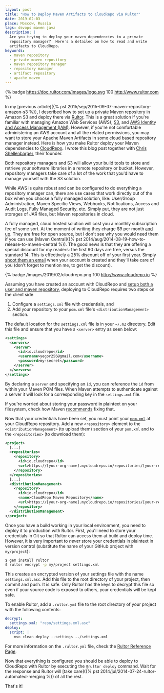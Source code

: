 ```yaml
---
layout: post
title: "How to Deploy Maven Artifacts to CloudRepo via Rultor"
date: 2019-02-03
place: Moscow, Russia
tags: devops maven java
description: |
  Are you trying to deploy your maven dependencies to a private
  repository manager?  Here's a detailed on how to read and write
  artifacts to CloudRepo.
keywords:
  - maven repository
  - private maven repository
  - maven repository manager
  - repository manager
  - artifact repository
  - apache maven
---
```


{% badge https://doc.rultor.com/images/logo.svg 100 http://www.rultor.com %}

In my [previous article]({% pst 2015/sep/2015-09-07-maven-repository-amazon-s3 %}),
I described how to
set up a private Maven repository in Amazon S3 and deploy there via [Rultor](http://www.rultor.com).
This is a great solution if you're familiar with managing Amazon Web Services (AWS),
[S3](https://aws.amazon.com/s3/), and [AWS Identity and Access Management (IAM)](https://aws.amazon.com/iam/).
However, if you're not comfortable administering an AWS account and
all the related permissions, you may want to store your Apache Maven Artifacts
in some cloud based repository manager instead.
Here is how you make Rultor deploy your Maven dependencies to [CloudRepo](https://www.cloudrepo.io/).
I wrote this blog post together with [Chris Shellenbarger](https://www.linkedin.com/in/chrisshellenbarger),
their founder.

<!--more-->

Both repository managers and S3 will allow your build tools
to store and retrieve your software libraries in a remote
repository or bucket.
However, repository managers take care of a lot of the work
that you'd have to manage yourself with the S3 solution.

While AWS is quite robust and can be configured to do everything
a repository manager can, there are use cases that work directly
out of the box when you choose a fully managed solution, like:
User/Group Administration, Maven Specific Views, Webhooks, Notifications,
Access and Audit Logs, Fully Managed Security, etc.
Simply put, they are not just storages of JAR files, but Maven repositories
in cloud.

A fully managed, cloud hosted solution will cost you a monthly subscription
fee of some sort. At the moment of writing they charge $9 per month
[and up](https://www.cloudrepo.io/pricing.html). They are free for open source,
but I don't see why you would need them if you can use
[Maven Central]({% pst 2014/aug/2014-08-19-how-to-release-to-maven-central %}).
The good news is that they are offering a special discount for my readers:
the first 90 days are free, versus the standard 14. This is effectively
a 25% discount off of your first year.
Simply [shoot them an email](mailto:support@cloudrepo.io) when your account is created
and they'll take care of you (don't forget to mention me, to get the discount).

{% badge /images/2019/02/cloudrepo.png 100 http://www.cloudrepo.io %}

Assuming you have created an account with
CloudRepo and [setup both a user and maven repository](https://www.cloudrepo.io/docs/maven.html#pre-requisites),
deploying to CloudRepo requires two steps on the client side:
1) Configure a `settings.xml` file with credentials, and
2) Add your repository to your `pom.xml` file's `<distributionManagement>` section.

The default location for the `settings.xml` file is in your
`~/.m2` directory.  Edit this file and ensure that you have
a `<server>` entry as seen below:

```xml
<settings>
  <servers>
    <server>
      <id>io.cloudrepo</id>
      <username>yegor256@gmail.com</username>
      <password>my-secret</password>
    </server>
  </servers>
</settings>
```

By declaring a `server` and specifying an `id`, you can reference the `id`
from within your Maven POM files.  When Maven attempts to
authenticate against a server it will look for a corresponding
key in the `settings.xml` file.

If you're worried about storing your password in plaintext
on your filesystem, check how Maven [recommends](https://maven.apache.org/guides/mini/guide-encryption.html)
fixing that.

Now that your credentials have been set, you must
point your [`pom.xml`](https://maven.apache.org/guides/introduction/introduction-to-the-pom.html)
at your CloudRepo repository.
Add a new `<repository>` element to the `<distributionManagement>` (to upload them) section of your `pom.xml`
and to the `<repositories>` (to download them):

```xml
<project>
  [...]
  <repositories>
    <repository>
      <id>io.cloudrepo</id>
      <url>https://[your-org-name].mycloudrepo.io/repositories/[your-repository-name]</url>
    </repository>
  </repositories>
  [...]
  <distributionManagement>
    <repository>
      <id>io.cloudrepo</id>
      <name>CloudRepo Maven Repository</name>
      <url>https://[your-org-name].mycloudrepo.io/repositories/[your-repository-name]</url>
    </repository>
  </distributionManagement>
</project>
```

Once you have a build working in your local environment, you need to
deploy it to production with Rultor.
First, you'll need to store your credentials in Git so that Rultor
can access them at build and deploy time.   However, it
is very important to _never_ store your credentials in plaintext in version control
(substitute the name of your GitHub project with `my/project`):

```bash
$ gem install rultor
$ rultor encrypt -p my/project settings.xml
```

This creates an encrypted version of your settings file with
the name `settings.xml.asc`.  Add this file to the root directory
of your project, then commit and push. It is safe.
Only Rultor has the keys to decrypt this file so even if your source
code is exposed to others, your credentials will be kept safe.

To enable Rultor, add a `.rultor.yml` file to the root directory
of your project with the following contents:

```yaml
decrypt:
  settings.xml: "repo/settings.xml.asc"
deploy:
  script: |
    mvn clean deploy --settings ../settings.xml
```

For more information on the `.rultor.yml` file,
check the [Rultor Reference Page](https://doc.rultor.com/reference.html).

Now that everything is configured you should be able to deploy to
CloudRepo with Rultor by executing the `@rultor deploy` command.
Wait for the response and Rultor will [take care]({% pst 2014/jul/2014-07-24-rultor-automated-merging %})
of all the rest.

That's it!
